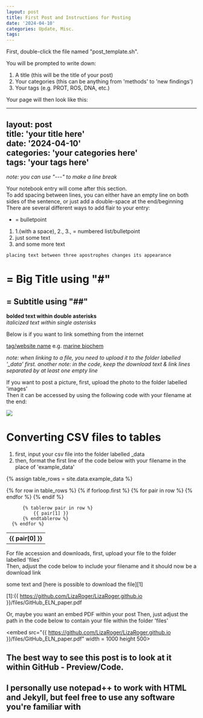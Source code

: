 ```yaml
---
layout: post
title: First Post and Instructions for Posting
date: '2024-04-10'
categories: Update, Misc.
tags: 
---
```


First, double-click the file named "post_template.sh".

You will be prompted to write down:

1. A title (this will be the title of your post)
2. Your categories (this can be anything from 'methods' to 'new findings')
3. Your tags (e.g. PROT, ROS, DNA, etc.)

Your page will then look like this:

---  
layout: post  
title: 'your title here'  
date: '2024-04-10'  
categories: 'your categories here'  
tags: 'your tags here'  
---  

*note: you can use "---" to make a line break*  

Your notebook entry will come after this section.  
To add spacing between lines, you can either have an empty line on both sides of the sentence, or just add a double-space at the end/beginning  
There are several different ways to add flair to your entry:  
* = bulletpoint  
1. 1.(with a space), 2., 3., = numbered list/bulletpoint
2. just some text
3. and some more text

```placing text between three apostrophes changes its appearance```


# = Big Title using "#"
## = Subtitle using "##"
**bolded text within double asterisks**  
*italicized text within single asterisks*

Below is if you want to link something from the internet

[tag/website name](link)
e.g. [marine biochem](https://www.marinebiochemresearch.com/)

*note: when linking to a file, you need to upload it to the folder labelled '_data' first.*
*another note: in the code, keep the download text & link lines separated by at least one empty line*  

If you want to post a picture, first, upload the photo to the folder labelled 'images'   
Then it can be accessed by using the following code with your filename at the end:  

<img src="{{ https://github.com/LizaRoger/LizaRoger.github.io }}/images/stock_chemist.jpg">



# Converting CSV files to tables
1. first, input your csv file into the folder labelled _data
2. then, format the first line of the code below with your filename in the place of 'example_data'

 {% assign table_rows = site.data.example_data %}

  <table>
      {% for row in table_rows %}
          {% if forloop.first %}
              <tr>
                  {% for pair in row %}
                      <th>
                          {{ pair[0] }}
                      </th>
                  {% endfor %}
              </tr>
          {% endif %}

          {% tablerow pair in row %}
              {{ pair[1] }}
          {% endtablerow %}
      {% endfor %}
  </table>

For file accession and downloads, first, upload your file to the folder labelled 'files'  
Then, adjust the code below to include your filename and it should now be a download link

some text and [here is possible to download the file][1]

[1]:{{ https://github.com/LizaRoger/LizaRoger.github.io }}/files/GitHub_ELN_paper.pdf

Or, maybe you want an embed PDF within your post
Then, just adjust the path in the code below to contain your file within the folder 'files'


<embed src="{{ https://github.com/LizaRoger/LizaRoger.github.io }}/files/GitHub_ELN_paper.pdf" width = 1000 height 500>



## The best way to see this post is to look at it within GitHub - Preview/Code.

## I personally use notepad++ to work with HTML and Jekyll, but feel free to use any software you're familiar with